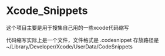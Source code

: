 # Xcode_Snippets

这个项目主要是用于搜集自己用的一些xcode代码缩写

代码缩写实际上是一个文件，文件格式是 <uuid>.codesnippet
存放路径是 ~/Library/Developer/Xcode/UserData/CodeSnippets
